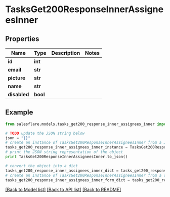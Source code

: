 # TasksGet200ResponseInnerAssigneesInner


## Properties

Name | Type | Description | Notes
------------ | ------------- | ------------- | -------------
**id** | **int** |  | 
**email** | **str** |  | 
**picture** | **str** |  | 
**name** | **str** |  | 
**disabled** | **bool** |  | 

## Example

```python
from salesflare.models.tasks_get200_response_inner_assignees_inner import TasksGet200ResponseInnerAssigneesInner

# TODO update the JSON string below
json = "{}"
# create an instance of TasksGet200ResponseInnerAssigneesInner from a JSON string
tasks_get200_response_inner_assignees_inner_instance = TasksGet200ResponseInnerAssigneesInner.from_json(json)
# print the JSON string representation of the object
print TasksGet200ResponseInnerAssigneesInner.to_json()

# convert the object into a dict
tasks_get200_response_inner_assignees_inner_dict = tasks_get200_response_inner_assignees_inner_instance.to_dict()
# create an instance of TasksGet200ResponseInnerAssigneesInner from a dict
tasks_get200_response_inner_assignees_inner_form_dict = tasks_get200_response_inner_assignees_inner.from_dict(tasks_get200_response_inner_assignees_inner_dict)
```
[[Back to Model list]](../README.md#documentation-for-models) [[Back to API list]](../README.md#documentation-for-api-endpoints) [[Back to README]](../README.md)


